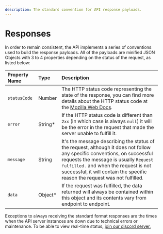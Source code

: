 ```yaml
---
description: The standard convention for API response payloads.
---
```


# Responses

In order to remain consistent, the API implements a series of conventions used to build the response payloads. All of the payloads are minified JSON Objects with 3 to 4 properties depending on the status of the request, as listed below:

| Property Name | Type | Description |
| :--- | :--- | :--- |
| `statusCode` | Number | The HTTP status code representing the state of the response, you can find more details about the HTTP status code at the [Mozilla Web Docs](https://developer.mozilla.org/en-US/docs/Web/HTTP/Status). |
| `error` | String\* | If the HTTP status code is different than `2xx` \(in which case is always `null`\) it will be the error in the request that made the server unable to fulfill it. |
| `message` | String | It's the message describing the status of the request, although it does not follow any specific conventions, on successful requests the message is usually `Request fulfilled.` and when the request is not successful, it will contain the specific reason the request was not fulfilled.  |
| `data` | Object\* | If the request was fulfilled, the data returned will always be contained within this object and its contents vary from endpoint to endpoint. |

Exceptions to always receiving the standard format responses are the times when the API server instances are down due to technical errors or maintenance. To be able to view real-time status, [join our discord server.](https://discord.gg/rk7cVyk)

